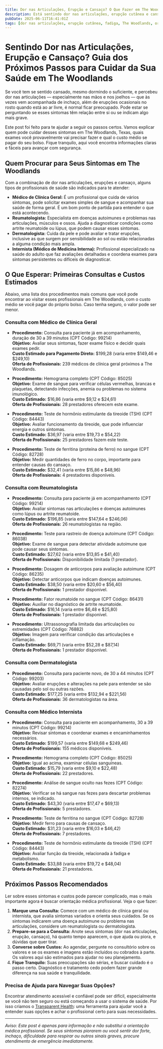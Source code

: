 ```yaml
---
title: Dor nas Articulações, Erupção e Cansaço? O Que Fazer em The Woodlands  
description: Está sentindo dor nas articulações, erupção cutânea e cansaço em The Woodlands? Saiba quais especialistas consultar, os exames que pode precisar e o custo aproximado dos cuidados.  
pubDate: 2025-06-11T16:41:01Z  
tags: [dor nas articulações, erupção cutânea, fadiga, The Woodlands, orientação de saúde, reumatologia, dermatologia, clínica geral]  
---
```


# Sentindo Dor nas Articulações, Erupção e Cansaço? Guia dos Próximos Passos para Cuidar da Sua Saúde em The Woodlands

Se você tem se sentido cansado, mesmo dormindo o suficiente, e percebeu dor nas articulações — especialmente nas mãos e nos joelhos — que às vezes vem acompanhada de inchaço, além de erupções ocasionais no rosto quando está ao ar livre, é normal ficar preocupado. Pode estar se perguntando se esses sintomas têm relação entre si ou se indicam algo mais grave.

Este post foi feito para te ajudar a seguir os passos certos. Vamos explicar quem pode cuidar desses sintomas em The Woodlands, Texas, quais exames você provavelmente vai precisar fazer e qual o custo médio se pagar do seu bolso. Fique tranquilo, aqui você encontra informações claras e fáceis para avançar com segurança.

## Quem Procurar para Seus Sintomas em The Woodlands

Com a combinação de dor nas articulações, erupções e cansaço, alguns tipos de profissionais de saúde são indicados para te atender:

- **Médico de Clínica Geral:** É um profissional que cuida de vários sintomas, pode solicitar exames simples de sangue e acompanhar sua saúde de forma geral. É um bom ponto de partida para entender o que está acontecendo.
- **Reumatologista:** Especialista em doenças autoimunes e problemas nas articulações, músculos e ossos. Ajuda a diagnosticar condições como artrite reumatoide ou lúpus, que podem causar esses sintomas.
- **Dermatologista:** Cuida da pele e pode avaliar e tratar erupções, inclusive as que surgem por sensibilidade ao sol ou estão relacionadas a alguma condição mais ampla.
- **Internista (Médico de Medicina Interna):** Profissional especializado na saúde do adulto que faz avaliações detalhadas e coordena exames para sintomas persistentes ou difíceis de diagnosticar.

## O Que Esperar: Primeiras Consultas e Custos Estimados

Abaixo, uma lista dos procedimentos mais comuns que você pode encontrar ao visitar esses profissionais em The Woodlands, com o custo médio se você pagar do próprio bolso. Caso tenha seguro, o valor pode ser menor.

### Consulta com Médico de Clínica Geral

- **Procedimento:** Consulta para paciente já em acompanhamento, duração de 30 a 39 minutos (CPT Código: 99214)  
  **Objetivo:** Avaliar seus sintomas, fazer exame físico e decidir quais exames pedir.  
  **Custo Estimado para Pagamento Direto:** $199,28 (varia entre $149,46 e $249,10)  
  **Oferta de Profissionais:** 239 médicos de clínica geral próximos a The Woodlands.

- **Procedimento:** Hemograma completo (CPT Código: 85025)  
  **Objetivo:** Exame de sangue para verificar células vermelhas, brancas e plaquetas, detectando infecções, anemia ou problemas no sistema imunológico.  
  **Custo Estimado:** $16,86 (varia entre $9,12 e $24,61)  
  **Oferta de Profissionais:** 28 prestadores oferecem este exame.

- **Procedimento:** Teste de hormônio estimulante da tireoide (TSH) (CPT Código: 84443)  
  **Objetivo:** Avaliar funcionamento da tireoide, que pode influenciar energia e outros sintomas.  
  **Custo Estimado:** $36,97 (varia entre $19,73 e $54,22)  
  **Oferta de Profissionais:** 25 prestadores fazem este teste.

- **Procedimento:** Teste de ferritina (proteína de ferro) no sangue (CPT Código: 82728)  
  **Objetivo:** Medir quantidades de ferro no corpo, importante para entender causas do cansaço.  
  **Custo Estimado:** $32,41 (varia entre $15,86 e $48,96)  
  **Oferta de Profissionais:** 4 prestadores disponíveis.

### Consulta com Reumatologista

- **Procedimento:** Consulta para paciente já em acompanhamento (CPT Código: 99214)  
  **Objetivo:** Avaliar sintomas nas articulações e doenças autoimunes como lúpus ou artrite reumatoide.  
  **Custo Estimado:** $196,85 (varia entre $147,64 e $246,06)  
  **Oferta de Profissionais:** 26 reumatologistas na região.

- **Procedimento:** Teste para rastreio de doença autoimune (CPT Código: 86038)  
  **Objetivo:** Exame de sangue para detectar atividade autoimune que pode causar seus sintomas.  
  **Custo Estimado:** $27,62 (varia entre $13,85 e $41,40)  
  **Oferta de Profissionais:** Disponibilidade limitada (1 prestador).

- **Procedimento:** Dosagem de anticorpos para avaliação autoimune (CPT Código: 86235)  
  **Objetivo:** Detectar anticorpos que indicam doenças autoimunes.  
  **Custo Estimado:** $38,50 (varia entre $20,60 e $56,40)  
  **Oferta de Profissionais:** 1 prestador disponível.

- **Procedimento:** Fator reumatoide no sangue (CPT Código: 86431)  
  **Objetivo:** Auxiliar no diagnóstico de artrite reumatoide.  
  **Custo Estimado:** $16,14 (varia entre $6,48 e $25,80)  
  **Oferta de Profissionais:** 1 prestador disponível.

- **Procedimento:** Ultrassonografia limitada das articulações ou extremidades (CPT Código: 76882)  
  **Objetivo:** Imagem para verificar condição das articulações e inflamação.  
  **Custo Estimado:** $69,71 (varia entre $52,28 e $87,14)  
  **Oferta de Profissionais:** 1 prestador disponível.

### Consulta com Dermatologista

- **Procedimento:** Consulta para paciente novo, de 30 a 44 minutos (CPT Código: 99203)  
  **Objetivo:** Avaliar erupções e alterações na pele para entender se são causadas pelo sol ou outras razões.  
  **Custo Estimado:** $177,25 (varia entre $132,94 e $221,56)  
  **Oferta de Profissionais:** 36 dermatologistas na área.

### Consulta com Médico Internista

- **Procedimento:** Consulta para paciente em acompanhamento, 30 a 39 minutos (CPT Código: 99214)  
  **Objetivo:** Revisar sintomas e coordenar exames e encaminhamentos necessários.  
  **Custo Estimado:** $199,57 (varia entre $149,68 e $249,46)  
  **Oferta de Profissionais:** 155 médicos disponíveis.

- **Procedimento:** Hemograma completo (CPT Código: 85025)  
  **Objetivo:** Igual ao acima, examinar células sanguíneas.  
  **Custo Estimado:** $15,79 (varia entre $9,10 e $22,48)  
  **Oferta de Profissionais:** 22 prestadores.

- **Procedimento:** Análise de sangue oculto nas fezes (CPT Código: 82274)  
  **Objetivo:** Verificar se há sangue nas fezes para descartar problemas internos, se indicado.  
  **Custo Estimado:** $43,30 (varia entre $17,47 e $69,13)  
  **Oferta de Profissionais:** 5 prestadores.

- **Procedimento:** Teste de ferritina no sangue (CPT Código: 82728)  
  **Objetivo:** Medir ferro para causas de cansaço.  
  **Custo Estimado:** $31,23 (varia entre $16,03 e $46,42)  
  **Oferta de Profissionais:** 7 prestadores.

- **Procedimento:** Teste de hormônio estimulante da tireoide (TSH) (CPT Código: 84443)  
  **Objetivo:** Avaliar função da tireoide, relacionada à fadiga e metabolismo.  
  **Custo Estimado:** $33,88 (varia entre $19,72 e $48,04)  
  **Oferta de Profissionais:** 21 prestadores.

## Próximos Passos Recomendados

Ler sobre esses sintomas e custos pode parecer complicado, mas o mais importante agora é buscar orientação médica profissional. Veja o que fazer:

1. **Marque uma Consulta:** Comece com um médico de clínica geral ou internista, que avalia sintomas variados e orienta seus cuidados. Se os sintomas indicarem uma doença autoimune ou problema nas articulações, considere um reumatologista ou dermatologista.
2. **Prepare-se para a Consulta:** Anote seus sintomas (dor nas articulações, erupção, cansaço), há quanto tempo aparecem, o que ajuda ou piora, e dúvidas que quer tirar.
3. **Converse sobre Custos:** Ao agendar, pergunte no consultório sobre os valores e se os exames e imagens estão incluídos ou cobrados à parte. Os valores aqui são estimados para ajudar no seu planejamento.
4. **Fique Tranquilo:** Suas preocupações são sérias, e buscar cuidado é o passo certo. Diagnóstico e tratamento cedo podem fazer grande diferença na sua saúde e tranquilidade.

### Precisa de Ajuda para Navegar Suas Opções?

Encontrar atendimento acessível e confiável pode ser difícil, especialmente se você não tem seguro ou está começando a usar o sistema de saúde. Por isso criamos o [Transparent Health](https://transparenthealth.ai): uma ferramenta para ajudar você a entender suas opções e achar o profissional certo para suas necessidades.

---

*Aviso: Este post é apenas para informação e não substitui a orientação médica profissional. Se seus sintomas piorarem ou você sentir dor forte, inchaço, dificuldade para respirar ou outros sinais graves, procure atendimento de emergência imediatamente.*